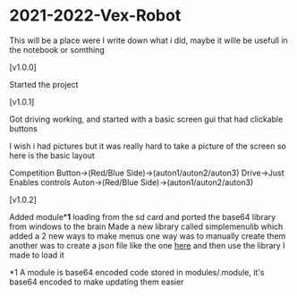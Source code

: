 # 2021-2022-Vex-Robot

This will be a place were I write down what i did, maybe it wille be usefull in the notebook or somthing

[v1.0.0]

Started the project

[v1.0.1]

Got driving working, and started with a basic screen gui that had clickable buttons

I wish i had pictures but it was really hard to take a picture of the screen so here is the basic layout

Competition Button->(Red/Blue Side)->(auton1/auton2/auton3)
Drive->Just Enables controls
Auton->(Red/Blue Side)->(auton1/auton2/auton3)


[v1.0.2]

Added module***1** loading from the sd card and ported the base64 library from windows to the brain
Made a new library called simplemenulib which added a 2 new ways to make menus one way was to manually create them another was to create a json file like the one [here](https://github.com/DylanBruner/2021-2022-Vex-Robot/blob/log/menu.json) and then use the library I made to load it





*1 A module is base64 encoded code stored in modules/<modulename>.module, it's base64 encoded to make updating them easier

